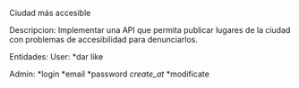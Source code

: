 Ciudad más accesible

Descripcion: 
 Implementar una API que permita publicar lugares de la ciudad con problemas de accesibilidad
para denunciarlos.

Entidades: 
User: 
*dar like

Admin:
*login
*email
*password
*create_at*
*modificate